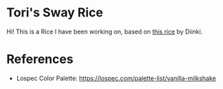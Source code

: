 # Tori's Sway Rice
Hi! This is a Rice I have been working on, based on [this rice](https://github.com/diinki/diinki-retrofuture) by Diinki.

# References
- Lospec Color Palette: https://lospec.com/palette-list/vanilla-milkshake
